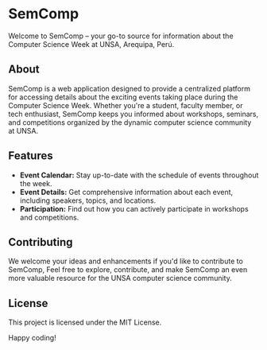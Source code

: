 # SemComp

Welcome to SemComp – your go-to source for information about the Computer Science Week at UNSA, Arequipa, Perú.

## About
SemComp is a web application designed to provide a centralized platform for accessing details about the exciting events taking place during the Computer Science Week. Whether you're a student, faculty member, or tech enthusiast, SemComp keeps you informed about workshops, seminars, and competitions organized by the dynamic computer science community at UNSA.

## Features
- **Event Calendar:** Stay up-to-date with the schedule of events throughout the week.
- **Event Details:** Get comprehensive information about each event, including speakers, topics, and locations.
- **Participation:** Find out how you can actively participate in workshops and competitions.

## Contributing
We welcome your ideas and enhancements if you'd like to contribute to SemComp, 
Feel free to explore, contribute, and make SemComp an even more valuable resource for the UNSA computer science community.

## License
This project is licensed under the MIT License.

Happy coding!

